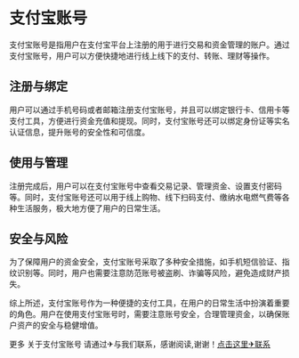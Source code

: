 # 支付宝账号

支付宝账号是指用户在支付宝平台上注册的用于进行交易和资金管理的账户。通过支付宝账号，用户可以方便快捷地进行线上线下的支付、转账、理财等操作。

## 注册与绑定

用户可以通过手机号码或者邮箱注册支付宝账号，并且可以绑定银行卡、信用卡等支付工具，方便进行资金充值和提现。同时，支付宝账号还可以绑定身份证等实名认证信息，提升账号的安全性和可信度。

## 使用与管理

注册完成后，用户可以在支付宝账号中查看交易记录、管理资金、设置支付密码等。同时，支付宝账号还可以用于线上购物、线下扫码支付、缴纳水电燃气费等各种生活服务，极大地方便了用户的日常生活。

## 安全与风险

为了保障用户的资金安全，支付宝账号采取了多种安全措施，如手机短信验证、指纹识别等。同时，用户也需要注意防范账号被盗刷、诈骗等风险，避免造成财产损失。

综上所述，支付宝账号作为一种便捷的支付工具，在用户的日常生活中扮演着重要的角色。用户在使用支付宝账号时，需要注意账号安全，合理管理资金，以确保账户资产的安全与稳健增值。

更多 关于支付宝账号 请通过✈与我们联系，感谢阅读,谢谢！[点击这里✈联系](https://t.me/pt99bot)